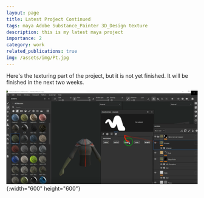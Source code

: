 ```yaml
---
layout: page
title: Latest Project Continued
tags: maya Adobe Substance_Painter 3D_Design texture
description: this is my latest maya project
importance: 2
category: work
related_publications: true
img: /assets/img/Pt.jpg
---
```


Here's the texturing part of the project, but it is not yet finished. It will be finished in the next two weeks.

![Alt Text](/assets/img/subs.jpg){:width="600" height="600"}

